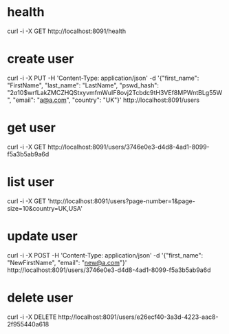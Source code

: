 # health
curl -i -X GET http://localhost:8091/health

# create user
curl -i -X PUT -H 'Content-Type: application/json' -d '{"first_name": "FirstName", "last_name": "LastName", "pswd_hash": "$2a$10$wrfLakZMCZHQStxyvmfmWuIF8ovj2Tcbdc9tH3VEf8MPWntBLg55W", "email": "a@a.com", "country": "UK"}' http://localhost:8091/users

# get user
curl -i -X GET http://localhost:8091/users/3746e0e3-d4d8-4ad1-8099-f5a3b5ab9a6d

# list user
curl -i -X GET 'http://localhost:8091/users?page-number=1&page-size=10&country=UK,USA'

# update user
curl -i -X POST -H 'Content-Type: application/json' -d '{"first_name": "NewFirstName", "email": "new@a.com"}' http://localhost:8091/users/3746e0e3-d4d8-4ad1-8099-f5a3b5ab9a6d

# delete user
curl -i -X DELETE http://localhost:8091/users/e26ecf40-3a3d-4223-aac8-2f955440a618
